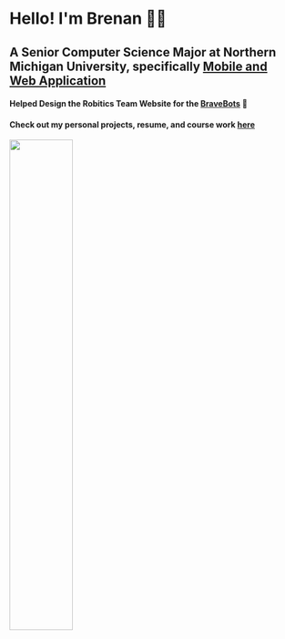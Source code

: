 # Hello! I'm Brenan 👨‍💻
## A Senior Computer Science Major at Northern Michigan University, specifically [Mobile and Web Application](https://nmu.edu/bulletin/mobile-and-web-app-development)
#### Helped Design the Robitics Team Website for the [BraveBots](http://www.bravebots.net/) 🤖
#### Check out my personal projects, resume, and course work [here](https://github.com/BrenanMarenger?tab=repositories)


<img align="left" width="47%" src="https://github-readme-stats.vercel.app/api/top-langs/?username=brenanmarenger&layout=compact&theme=radical" >
